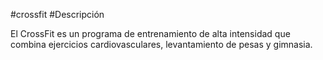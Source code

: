 #crossfit
#Descripción

El CrossFit es un programa de entrenamiento de alta intensidad que combina ejercicios cardiovasculares, levantamiento de pesas y gimnasia.

